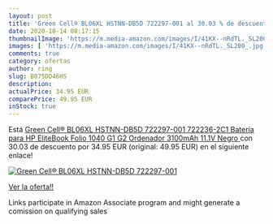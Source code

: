 ```yaml
---
layout: post
title: 'Green Cell® BL06XL HSTNN-DB5D 722297-001 al 30.03 % de descuento'
date: 2020-10-14 08:17:15
thumbnailImage: 'https://m.media-amazon.com/images/I/41KX--nRdTL._SL200_.jpg'
images: [ 'https://m.media-amazon.com/images/I/41KX--nRdTL._SL200_.jpg' ]
comments: true
category: ofertas
author: ring
slug: B075DD46HS
description:
actualPrice: 34.95 EUR
comparePrice: 49.95 EUR
inStock: true
---
```


Está [Green Cell® BL06XL HSTNN-DB5D 722297-001 722236-2C1 Batería para HP EliteBook Folio 1040 G1 G2 Ordenador  3100mAh 11.1V Negro ](https://www.amazon.es/dp/B075DD46HS/?tag=tolees-21) con 30.03 de descuento por 34.95 EUR (original: 49.95 EUR) en el siguiente enlace!

[![Green Cell® BL06XL HSTNN-DB5D 722297-001](https://m.media-amazon.com/images/I/41KX--nRdTL._SL200_.jpg)](https://www.amazon.es/dp/B075DD46HS/?tag=tolees-21)

[Ver la oferta!!](https://www.amazon.es/dp/B075DD46HS/?tag=tolees-21)

Links participate in Amazon Associate program and might generate a comission on qualifying sales


